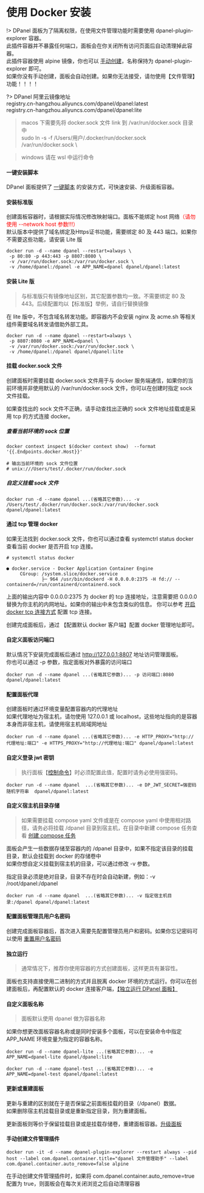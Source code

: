 # 使用 Docker 安装

!> DPanel 面板为了隔离权限，在使用文件管理功能时需要使用 dpanel-plugin-explorer 容器。\
此插件容器并不暴露任何端口，面板会在你关闭所有访问页面后自动清理掉此容器。\
此插件容器使用 alpine 镜像，你也可以 [手动创建](/zh-cn/install/docker?id=手动创建文件管理插件)，名称保持为 dpanel-plugin-explorer 即可。\
如果你没有手动创建，面板会自动创建。如果你无法接受，请勿使用【文件管理】功能！！！！ 

?> DPanel 阿里云镜像地址 \
registry.cn-hangzhou.aliyuncs.com/dpanel/dpanel:latest \
registry.cn-hangzhou.aliyuncs.com/dpanel/dpanel:lite

> macos 下需要先将 docker.sock 文件 link 到 /var/run/docker.sock 目录中 \
> sudo ln -s -f /Users/用户/.docker/run/docker.sock /var/run/docker.sock \

> windows 请在 wsl 中运行命令

#### 一键安装脚本

DPanel 面板提供了 [一键脚本](/zh-cn/install/shell) 的安装方式，可快速安装、升级面板容器。

#### 安装标准版

创建面板容器时，请根据实际情况修改映射端口。面板不能绑定 host 网络<span style="color: red">（请勿使用 --network host 参数!!!）</span> \
默认版本中提供了域名绑定及Https证书功能，需要绑定 80 及 443 端口。如果你不需要这些功能，请安装 Lite 版

```
docker run -d --name dpanel --restart=always \
 -p 80:80 -p 443:443 -p 8807:8080 \
 -v /var/run/docker.sock:/var/run/docker.sock \
 -v /home/dpanel:/dpanel -e APP_NAME=dpanel dpanel/dpanel:latest
```

#### 安装 Lite 版

> 与标准版只有镜像地址区别，其它配置参数均一致。不需要绑定 80 及 443。后续配置均以【标准版】举例，请自行替换镜像

在 lite 版中，不包含域名转发功能。即容器内不会安装 nginx 及 acme.sh 等相关组件需要域名转发请借助外部工具。

```
docker run -d --name dpanel --restart=always \
 -p 8807:8080 -e APP_NAME=dpanel \
 -v /var/run/docker.sock:/var/run/docker.sock \
 -v /home/dpanel:/dpanel dpanel/dpanel:lite
 ```

#### 挂载 docker.sock 文件

创建面板时需要挂载 docker.sock 文件用于与 docker 服务端通信，如果你的当前环境并非使用默认的 /var/run/docker.sock 文件，你可以在创建时指定 sock 文件挂载。

如果查找出的 sock 文件不正确，请手动查找出正确的 sock 文件地址挂载或是采用 tcp 的方式连接 docker。

##### 查看当前环境的 sock 位置

```
docker context inspect $(docker context show)  --format '{{.Endpoints.docker.Host}}'

# 输出当前环境的 sock 文件位置
# unix:///Users/test/.docker/run/docker.sock
```

##### 自定义挂载 sock 文件

```
docker run -d --name dpanel ...(省略其它参数)... -v /Users/test/.docker/run/docker.sock:/var/run/docker.sock dpanel/dpanel:latest
```

#### 通过 tcp 管理 docker

如果无法找到 docker.sock 文件，你也可以通过查看 systemctrl status docker 查看当前 docker 是否开启 tcp 连接。

```
# systemctl status docker 

● docker.service - Docker Application Container Engine
     CGroup: /system.slice/docker.service
             ├─ 964 /usr/bin/dockerd -H 0.0.0.0:2375 -H fd:// --containerd=/run/containerd/containerd.sock

```

上面的输出内容中 0.0.0.0:2375 为 docker 的 tcp 连接地址，注意需要把 0.0.0.0 替换为你主机的内网地址。如果你的输出中未包含类似的信息。
你可以参考 [开启 docker tcp 连接方式](zh-cn/manual/system/remote) 配置 tcp 连接。

创建完成面板后，通过 【配置默认 docker 客户端】配置 docker 管理地址即可。

 #### 自定义面板访问端口

默认情况下安装完成面板后通过 http://127.0.0.1:8807 地址访问管理面板。\
你也可以通过 -p 参数，指定面板对外暴露的访问端口

```
docker run -d --name dpanel ...(省略其它参数)... -p 访问端口:8080 dpanel/dpanel:latest
```

#### 配置面板代理

创建面板时通过环境变量配置容器内的代理地址 \
如果代理地址为宿主机，请勿使用 127.0.0.1 或 localhost，这些地址指向的是容器本身而非宿主机，请使用宿主机局域网地址

```
docker run -d --name dpanel ...(省略其它参数)... -e HTTP_PROXY="http://代理地址:端口" -e HTTPS_PROXY="http://代理地址:端口" dpanel/dpanel:latest
```

#### 自定义登录 jwt 密钥

> 执行面板【[控制命令](/zh-cn/install/ctrl)】时必须配置此值，配置时请务必使用强密码。

```
docker run -d --name dpanel  ...(省略其它参数)... -e DP_JWT_SECRET=强密码随机字符串  dpanel/dpanel:latest
```

#### 自定义宿主机目录存储

> 如果需要挂载 compose yaml 文件或是在 compose yaml 中使用相对路径，请务必将挂载 /dpanel 目录到宿主机，在目录中新建 compose 任务查看 [创建 compose 任务](zh-cn/manual/compose/create?id=通过挂载存储路径的方式创建)

面板会产生一些数据存储至容器内的 /dpanel 目录中，如果不指定该目录的挂载目录，默认会挂载到 docker 的存储卷中 \
如果你想自定义挂载到宿主机的目录，可以通过修改 -v 参数。

指定目录必须是绝对目录，目录不存在时会自动新建，例如：-v /root/dpanel:/dpanel 

```
docker run -d --name dpanel  ...(省略其它参数)... -v 指定宿主机目录:/dpanel dpanel/dpanel:latest
```

#### 配置面板管理员用户名密码

创建完成面板容器后，首次进入需要先配置管理员用户和密码。如果你忘记密码可以使用 [重置用户名密码](/zh-cn/install/ctrl?id=重置管理员用户)


#### 独立运行

> 通常情况下，推荐你使用容器的方式创建面板，这样更具有兼容性。

面板也支持直接使用二进制的方式并且脱离 docker 环境的方式运行。你可以在创建面板后，再配置默认的 docker 连接客户端，[【独立运行 DPanel 面板】](/zh-cn/install/source?id=启动)

#### 自定义面板名称

> 面板默认使用 dpanel 做为容器名称 

如果你想更改面板容器名称或是同时安装多个面板，可以在安装命令中指定 APP_NAME 环境变量为指定的容器名称。

```
docker run -d --name dpanel-lite ...(省略其它参数)... -e APP_NAME=dpanel-lite dpanel/dpanel:lite
```

```
docker run -d --name dpanel-test ...(省略其它参数)... -e APP_NAME=dpanel-test dpanel/dpanel:latest
```

#### 更新或重建面板

更新与重建的区别就在于是否保留之前面板挂载的目录（/dpanel）数据。\
如果删除宿主机挂载目录或是重新指定目录，则为重建面板。

更新面板则等价于保留挂载目录或是挂载存储卷，重建面板容器。[升级面板](/zh-cn/manual/setting/upgrade)

#### 手动创建文件管理插件

```
docker run -it -d --name dpanel-plugin-explorer --restart always --pid host --label com.dpanel.container.title="dpanel 文件管理助手" --label com.dpanel.container.auto_remove=false alpine
```

在手动创建文件管理插件时，如果将 com.dpanel.container.auto_remove=true 配置为 true，则面板会在每次关闭浏览之后自动清理容器